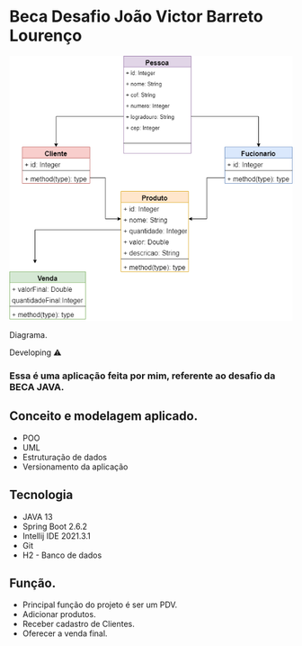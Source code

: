 # Beca Desafio João Victor Barreto Lourenço

![alt text](diagramaBeca.png)

Diagrama.

Developing  ⚠️
 
### Essa é uma aplicação feita por mim, referente ao desafio da BECA JAVA.

## Conceito e modelagem aplicado.

+ POO
+ UML
+ Estruturação de dados
+ Versionamento da aplicação

## Tecnologia

* JAVA 13
* Spring Boot 2.6.2
* Intellij IDE 2021.3.1
* Git
* H2 - Banco de dados

## Função.

+ Principal função do projeto é ser um PDV.
+ Adicionar produtos.
+ Receber cadastro de Clientes.
+ Oferecer a venda final.
